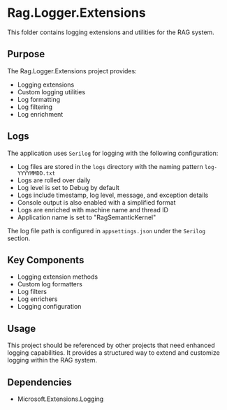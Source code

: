 # Rag.Logger.Extensions

This folder contains logging extensions and utilities for the RAG system.

## Purpose

The Rag.Logger.Extensions project provides:
- Logging extensions
- Custom logging utilities
- Log formatting
- Log filtering
- Log enrichment

## Logs

The application uses `Serilog` for logging with the following configuration:

- Log files are stored in the `logs` directory with the naming pattern `log-YYYYMMDD.txt`
- Logs are rolled over daily
- Log level is set to Debug by default
- Logs include timestamp, log level, message, and exception details
- Console output is also enabled with a simplified format
- Logs are enriched with machine name and thread ID
- Application name is set to "RagSemanticKernel"

The log file path is configured in `appsettings.json` under the `Serilog` section.


## Key Components

- Logging extension methods
- Custom log formatters
- Log filters
- Log enrichers
- Logging configuration

## Usage

This project should be referenced by other projects that need enhanced logging capabilities. It provides a structured way to extend and customize logging within the RAG system.

## Dependencies

- Microsoft.Extensions.Logging 
